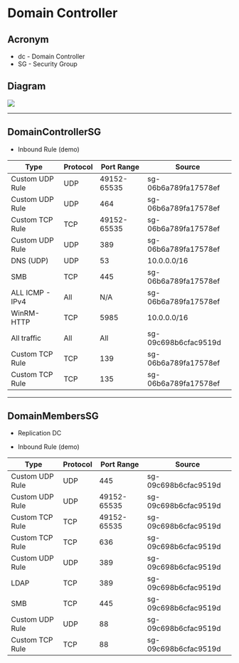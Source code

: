 # Domain Controller

## Acronym
* dc - Domain Controller
* SG - Security Group

## Diagram
[<img src="https://i.imgur.com/bfVpXXd.png">](https://i.imgur.com/bfVpXXd.png)

---

## DomainControllerSG

* Inbound Rule (demo)


| Type            | Protocol | Port Range  | Source               |
|-----------------|----------|-------------|----------------------|
| Custom UDP Rule | UDP      | 49152-65535 | sg-06b6a789fa17578ef |
| Custom UDP Rule | UDP      | 464         | sg-06b6a789fa17578ef |
| Custom TCP Rule | TCP      | 49152-65535 | sg-06b6a789fa17578ef |
| Custom UDP Rule | UDP      | 389         | sg-06b6a789fa17578ef |
| DNS (UDP)       | UDP      | 53          | 10.0.0.0/16          |
| SMB             | TCP      | 445         | sg-06b6a789fa17578ef |
| ALL ICMP - IPv4 | All      | N/A         | sg-06b6a789fa17578ef |
| WinRM-HTTP      | TCP      | 5985        | 10.0.0.0/16          |
| All traffic     | All      | All         | sg-09c698b6cfac9519d |
| Custom TCP Rule | TCP      | 139         | sg-06b6a789fa17578ef |
| Custom TCP Rule | TCP      | 135         | sg-06b6a789fa17578ef |


---

## DomainMembersSG
* Replication DC

* Inbound Rule (demo)

| Type            | Protocol | Port Range  | Source               |
|-----------------|----------|-------------|----------------------|
| Custom UDP Rule | UDP      | 445         | sg-09c698b6cfac9519d |
| Custom UDP Rule | UDP      | 49152-65535 | sg-09c698b6cfac9519d |
| Custom TCP Rule | TCP      | 49152-65535 | sg-09c698b6cfac9519d |
| Custom TCP Rule | TCP      | 636         | sg-09c698b6cfac9519d |
| Custom UDP Rule | UDP      | 389         | sg-09c698b6cfac9519d |
| LDAP            | TCP      | 389         | sg-09c698b6cfac9519d |
| SMB             | TCP      | 445         | sg-09c698b6cfac9519d |
| Custom UDP Rule | UDP      | 88          | sg-09c698b6cfac9519d |
| Custom TCP Rule | TCP      | 88          | sg-09c698b6cfac9519d |

